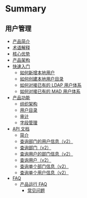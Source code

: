 # Summary

## 用户管理
* [产品简介](产品白皮书/产品简介/README.md)
* [术语解释](产品白皮书/术语解释/Term.md)
* [核心优势](产品白皮书/核心优势/Feature.md)
* [产品架构](产品白皮书/产品架构/Architecture.md)
* [快速入门]()
    * [如何新增本地用户](产品白皮书/快速入门/AddLocalUsers.md)
    * [如何创建本地用户目录](产品白皮书/快速入门/AddLocalDirectory.md)
    * [如何对接已有的 LDAP 用户体系](产品白皮书/快速入门/AddLdapDirectory.md)
    * [如何对接已有的 MAD 用户体系](产品白皮书/快速入门/AddMADDirectory.md)
* [产品功能]()
    * [组织架构](产品白皮书/产品功能/Organizations.md)
    * [用户目录](产品白皮书/产品功能/Directorys.md)
    * [审计](产品白皮书/产品功能/Audits.md)
    * [字段管理](产品白皮书/产品功能/Fields.md)
* [API 文档]()
    * [简介](6.0/API文档/usermanage/README.md)
    * [查询部门的用户信息（v2）](6.0/API文档/usermanage/zh-hans/list_department_profiles.md)
    * [查询部门（v2）](6.0/API文档/usermanage/zh-hans/list_departments.md)
    * [查询用户的部门信息（v2）](6.0/API文档/usermanage/zh-hans/list_profile_departments.md)
    * [查询用户（v2）](6.0/API文档/usermanage/zh-hans/list_users.md)
    * [查询单个部门信息（v2）](6.0/API文档/usermanage/zh-hans/retrieve_department.md)
    * [查询单个用户信息（v2）](6.0/API文档/usermanage/zh-hans/retrieve_user.md)
* [FAQ]()
    * [产品运行 FAQ]()
        * [常见问题](产品白皮书/FAQ/产品运行异常/常见FAQ.md) 
